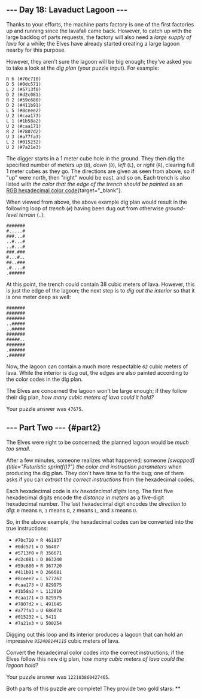 ## \-\-- Day 18: Lavaduct Lagoon \-\--

Thanks to your efforts, the machine parts factory is one of the first
factories up and running since the lavafall came back. However, to catch
up with the large backlog of parts requests, the factory will also need
a *large supply of lava* for a while; the Elves have already started
creating a large lagoon nearby for this purpose.

However, they aren\'t sure the lagoon will be big enough; they\'ve asked
you to take a look at the *dig plan* (your puzzle input). For example:

    R 6 (#70c710)
    D 5 (#0dc571)
    L 2 (#5713f0)
    D 2 (#d2c081)
    R 2 (#59c680)
    D 2 (#411b91)
    L 5 (#8ceee2)
    U 2 (#caa173)
    L 1 (#1b58a2)
    U 2 (#caa171)
    R 2 (#7807d2)
    U 3 (#a77fa3)
    L 2 (#015232)
    U 2 (#7a21e3)

The digger starts in a 1 meter cube hole in the ground. They then dig
the specified number of meters *up* (`U`), *down* (`D`), *left* (`L`),
or *right* (`R`), clearing full 1 meter cubes as they go. The directions
are given as seen from above, so if \"up\" were north, then \"right\"
would be east, and so on. Each trench is also listed with *the color
that the edge of the trench should be painted* as an [RGB hexadecimal
color
code](https://en.wikipedia.org/wiki/RGB_color_model#Numeric_representations){target="_blank"}.

When viewed from above, the above example dig plan would result in the
following loop of *trench* (`#`) having been dug out from otherwise
*ground-level terrain* (`.`):

    #######
    #.....#
    ###...#
    ..#...#
    ..#...#
    ###.###
    #...#..
    ##..###
    .#....#
    .######

At this point, the trench could contain 38 cubic meters of lava.
However, this is just the edge of the lagoon; the next step is to *dig
out the interior* so that it is one meter deep as well:

    #######
    #######
    #######
    ..#####
    ..#####
    #######
    #####..
    #######
    .######
    .######

Now, the lagoon can contain a much more respectable *`62`* cubic meters
of lava. While the interior is dug out, the edges are also painted
according to the color codes in the dig plan.

The Elves are concerned the lagoon won\'t be large enough; if they
follow their dig plan, *how many cubic meters of lava could it hold?*

Your puzzle answer was `47675`.

## \-\-- Part Two \-\-- {#part2}

The Elves were right to be concerned; the planned lagoon would be *much
too small*.

After a few minutes, someone realizes what happened; someone
*[swapped]{title="Futuristic sprintf()?"} the color and instruction
parameters* when producing the dig plan. They don\'t have time to fix
the bug; one of them asks if you can *extract the correct instructions*
from the hexadecimal codes.

Each hexadecimal code is *six hexadecimal digits* long. The first five
hexadecimal digits encode the *distance in meters* as a five-digit
hexadecimal number. The last hexadecimal digit encodes the *direction to
dig*: `0` means `R`, `1` means `D`, `2` means `L`, and `3` means `U`.

So, in the above example, the hexadecimal codes can be converted into
the true instructions:

-   `#70c710` = `R 461937`
-   `#0dc571` = `D 56407`
-   `#5713f0` = `R 356671`
-   `#d2c081` = `D 863240`
-   `#59c680` = `R 367720`
-   `#411b91` = `D 266681`
-   `#8ceee2` = `L 577262`
-   `#caa173` = `U 829975`
-   `#1b58a2` = `L 112010`
-   `#caa171` = `D 829975`
-   `#7807d2` = `L 491645`
-   `#a77fa3` = `U 686074`
-   `#015232` = `L 5411`
-   `#7a21e3` = `U 500254`

Digging out this loop and its interior produces a lagoon that can hold
an impressive *`952408144115`* cubic meters of lava.

Convert the hexadecimal color codes into the correct instructions; if
the Elves follow this new dig plan, *how many cubic meters of lava could
the lagoon hold?*

Your puzzle answer was `122103860427465`.

Both parts of this puzzle are complete! They provide two gold stars:
\*\*
